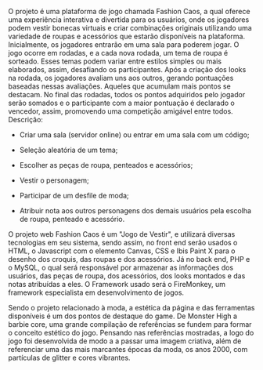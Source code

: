 O projeto é uma plataforma de jogo chamada Fashion Caos, a qual oferece uma experiência interativa e divertida para os usuários, onde os jogadores podem vestir bonecas virtuais e criar combinações originais utilizando uma variedade de roupas e acessórios que estarão  disponíveis na plataforma. Inicialmente, os jogadores entrarão em uma sala para poderem jogar. O jogo ocorre em rodadas, e a cada nova rodada, um tema de roupa é sorteado. Esses temas podem variar entre estilos simples ou mais elaborados, assim, desafiando os participantes. Após a criação dos looks na rodada, os jogadores avaliam uns aos outros, gerando pontuações baseadas nessas avaliações. Aqueles que acumulam mais pontos se destacam. No final das rodadas, todos os pontos adquiridos pelo jogador serão somados e o participante com a maior pontuação é declarado o vencedor, assim, promovendo uma competição amigável entre todos.
Descrição:

- Criar uma sala (servidor online) ou entrar em uma sala com um código;

- Seleção aleatória de um tema;

- Escolher as peças de roupa, penteados e acessórios;

- Vestir o personagem;

- Participar de um desfile de moda;

- Atribuir nota aos outros personagens dos demais usuários pela escolha de roupa, penteado e acessório.

O projeto web Fashion Caos é um "Jogo de Vestir", e utilizará diversas tecnologias em seu sistema, sendo assim, no front end serão usados o HTML, o Javascript com o elemento Canvas, CSS e Ibis Paint X para o desenho dos croquis, das roupas e dos acessórios. Já no back end, PHP e o MySQL, o qual será responsável por armazenar as informações dos usuários, das peças de roupa, dos acessórios, dos looks montados e das notas atribuídas a eles. O Framework usado será o FireMonkey, um framework especialista em desenvolvimento de jogos.

Sendo o projeto relacionado à moda, a estética da página e das ferramentas disponíveis é um dos pontos de destaque do game. De Monster High a barbie core, uma grande compilação de referências se fundem para formar o conceito estético do jogo. Pensando nas referências mostradas, a logo do jogo foi desenvolvida de modo a  a passar uma imagem criativa, além de referenciar uma das mais marcantes épocas da moda, os anos 2000, com partículas de glitter e cores vibrantes.
